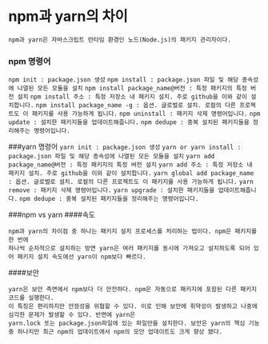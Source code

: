 # npm과 yarn의 차이

```
npm과 yarn은 자바스크립트 런타임 환경인 노드(Node.js)의 패키지 관리자이다.
```

### npm 명령어
`npm init : package.json 생성`
`npm install : package.json 파일 및 해당 종속성에 나열된 모든 모듈을 설치`
`npm install package_name@버전 : 특정 패키지의 특정 버전 설치`
`npm install 주소 : 특정 저장소 내 패키지 설치. 주로 github을 이와 같이 설치합니다.`
`npm install package_name -g : 옵션. 글로벌로 설치. 로컬의 다른 프로젝트도 이 패키지를 사용 가능하게 됩니다.`
`npm uninstall : 패키지 삭제 명령어입니다.`
`npm update : 설치한 패키지들을 업데이트해줍니다.`
`npm dedupe : 중복 설치된 패키지들을 정리해주는 명령어입니다.`

###yarn 명령어
`yarn init : package.json 생성`
`yarn or yarn install : package.json 파일 및 해당 종속성에 나열된 모든 모듈을 설치`
`yarn add package_name@버전 : 특정 패키지의 특정 버전 설치`
`yarn add 주소 : 특정 저장소 내 패키지 설치. 주로 github을 이와 같이 설치합니다.`
`yarn global add package_name : 옵션. 글로벌로 설치. 로컬의 다른 프로젝트도 이 패키지를 사용 가능하게 됩니다.`
`yarn remove : 패키지 삭제 명령어입니다.`
`yarn upgrade : 설치한 패키지들을 업데이트해줍니다.`
`npm dedupe : 중복 설치된 패키지들을 정리해주는 명령어입니다.`

###npm vs yarn
####속도

```
npm과 yarn의 차이점 중 하나는 패키지 설치 프로세스를 처리하는 법이다. npm은 패키지를 한 번에 
하나씩 순차적으로 설치하는 방면 yarn은 여러 패키지를 동시에 가져오고 설치하도록 되어 있어 패키지 설치 속도에선 yarn이 npm보다 빠르다.
```

####보안
```
yarn은 보안 측면에서 npm보다 더 안전하다. npm은 자동으로 패키지에 포함된 다른 패키지 코드를 실행한다.
이 특징은 편리하지만 안정성을 위협할 수 있다. 이로 인해 보안에 취약성이 발생하고 나중에 심각한 문제가 발생할 수 있다. 반면에 yarn은
yarn.lock 또는 package.json파일에 있는 파일만을 설치한다. 보안은 yarn의 핵심 기능 중 하나지만 최근 npm의 업데이트에서 npm의 모안 업데이트도 크게 향상 됐다.
```